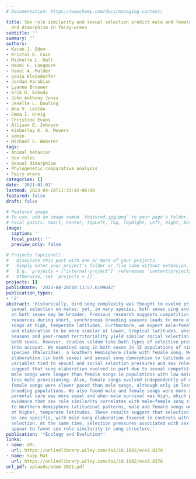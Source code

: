```yaml
---
# Documentation: https://wowchemy.com/docs/managing-content/

title: Sex role similarity and sexual selection predict male and female song elaboration
  and dimorphism in fairy-wrens
subtitle: ''
summary: ''
authors:
- Karan J. Odom
- Kristal E. Cain
- Michelle L. Hall
- Naomi E. Langmore
- Raoul A. Mulder
- Sonia Kleindorfer
- Jordan Karubian
- Lyanne Brouwer
- Erik D. Enbody
- John Anthony Jones
- Jenélle L. Dowling
- Ana V. Leitão
- Emma I. Greig
- Christine Evans
- Allison E. Johnson
- Kimberley K. A. Meyers
- admin
- Michael S. Webster
tags:
- Animal behavior
- Sex roles
- Sexual dimorphism
- Phylogenetic comparative analysis
- Fairy wrens
categories: []
date: '2021-01-01'
lastmod: 2023-04-28T11:33:42-06:00
featured: false
draft: false

# Featured image
# To use, add an image named `featured.jpg/png` to your page's folder.
# Focal points: Smart, Center, TopLeft, Top, TopRight, Left, Right, BottomLeft, Bottom, BottomRight.
image:
  caption: ''
  focal_point: ''
  preview_only: false

# Projects (optional).
#   Associate this post with one or more of your projects.
#   Simply enter your project's folder or file name without extension.
#   E.g. `projects = ["internal-project"]` references `content/project/deep-learning/index.md`.
#   Otherwise, set `projects = []`.
projects: []
publishDate: '2023-04-28T18:11:57.619904Z'
publication_types:
- '2'
abstract: 'Historically, bird song complexity was thought to evolve primarily through
  sexual selection on males; yet, in many species, both sexes sing and selection pressure
  on both sexes may be broader. Previous research suggests competition for mates and
  resources during short, synchronous breeding seasons leads to more elaborate male
  songs at high, temperate latitudes. Furthermore, we expect male–female song structure
  and elaboration to be more similar at lower, tropical latitudes, where longer breeding
  seasons and year-round territoriality yield similar social selection pressures in
  both sexes. However, studies seldom take both types of selective pressures and sexes
  into account. We examined song in both sexes in 15 populations of nine-fairy-wren
  species (Maluridae), a Southern Hemisphere clade with female song. We compared song
  elaboration (in both sexes) and sexual song dimorphism to latitude and life-history
  variables tied to sexual and social selection pressures and sex roles. Our results
  suggest that song elaboration evolved in part due to sexual competition in males:
  male songs were longer than female songs in populations with low male survival and
  less male provisioning. Also, female songs evolved independently of male songs:
  female songs were slower paced than male songs, although only in less synchronously
  breeding populations. We also found male and female songs were more similar when
  parental care was more equal and when male survival was high, which provides strong
  evidence that sex role similarity correlates with male–female song similarity. Contrary
  to Northern Hemisphere latitudinal patterns, male and female songs were more similar
  at higher, temperate latitudes. These results suggest that selection on song can
  be sex specific, with male song elaboration favored in contexts with stronger sexual
  selection. At the same time, selection pressures associated with sex role similarity
  appear to favor sex role similarity in song structure.'
publication: '*Ecology and Evolution*'
links:
- name: URL
  url: https://onlinelibrary.wiley.com/doi/10.1002/ece3.8378
- name: Supp Mat
  url: https://onlinelibrary.wiley.com/doi/10.1002/ece3.8378
url_pdf: uploads/odom-2021.pdf
---
```

